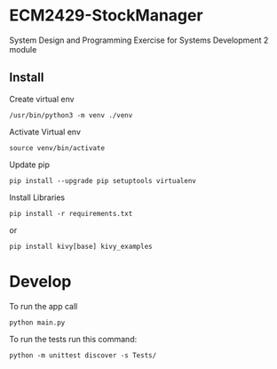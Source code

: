 # ECM2429-StockManager

System Design and Programming Exercise for Systems Development 2 module

## Install

Create virtual env

```shell
/usr/bin/python3 -m venv ./venv
```

Activate Virtual env

```shell
source venv/bin/activate
```

Update pip

```shell
pip install --upgrade pip setuptools virtualenv
```

Install Libraries

```shell
pip install -r requirements.txt
```

or

```shell
pip install kivy[base] kivy_examples
```

# Develop

To run the app call

```shell
python main.py
```

To run the tests run this command:

```shell
python -m unittest discover -s Tests/
```